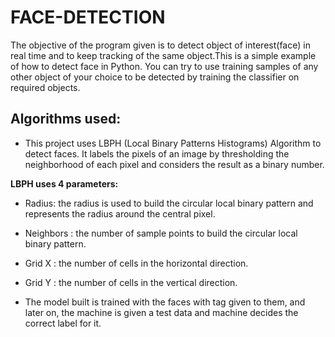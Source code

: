 # FACE-DETECTION

The objective of the program given is to detect object of interest(face) in real time and to keep tracking of the same object.This is a simple example of how to detect face in Python. You can try to use training samples of any other object of your choice to be detected by training the classifier on required objects.

## Algorithms used:

* This project uses LBPH (Local Binary Patterns Histograms) Algorithm to detect faces. It labels the pixels of an image by thresholding the neighborhood of each pixel and considers the result as a binary number.

 **LBPH uses 4 parameters:**
* Radius: the radius is used to build the circular local binary pattern and represents the radius around the
central pixel.
 * Neighbors : the number of sample points to build the circular local binary pattern.
* Grid X : the number of cells in the horizontal direction.
* Grid Y : the number of cells in the vertical direction.

* The model built is trained with the faces with tag given to them, and later on, the machine is given a test data and machine decides the correct label for it.
